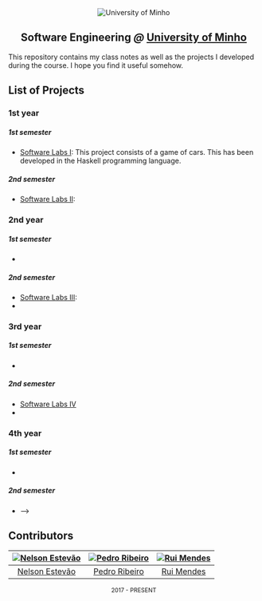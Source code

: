 <div align="center">
  <img src="https://www.eng.uminho.pt/SiteAssets/Logo.PNG" alt="University of Minho">
  <br>
  <h2>
  <strong>Software Engineering</strong>
  <em>@</em>
  <strong><a href="https://www.uminho.pt/EN/">University of Minho</a></strong>
  </h2>
</div>

This repository contains my class notes as well as the projects I developed during
the course. I hope you find it useful somehow.

## List of Projects

### **1st year**

##### 1st semester
  - [Software Labs I](https://github.com/nelsonmestevao/uminho/tree/readme/1st/1/Laboratórios%20de%20Informática%20I/Project):
This project consists of a game of cars. This has been developed in the Haskell programming language.

##### 2nd semester
  - [Software Labs II]():

### **2nd year**
##### 1st semester
  - []()

##### 2nd semester
  - [Software Labs III]():
  - []()

### **3rd year**

##### 1st semester
  - []()

##### 2nd semester
  - [Software Labs IV]()
  - []()

### **4th year**

##### 1st semester
  - []()

##### 2nd semester
  - []()
-->

## Contributors

[![Nelson Estevão](https://github.com/nelsonmestevao.png?size=100)][nelson] | [![Pedro Ribeiro](https://github.com/nelsonmestevao.png?size=100)][pedro] | [![Rui Mendes](https://github.com/nelsonmestevao.png?size=100)][rui]
:---: | :---: | :---:
[Nelson Estevão][nelson] | [Pedro Ribeiro][pedro] | [Rui Mendes][rui]

[nelson]: https://github.com/nelsonmestevao
[pedro]: https://github.com/nelsonmestevao
[rui]: https://github.com/nelsonmestevao

<div align="center">
<sub>2017 - PRESENT</sub>
</div>
